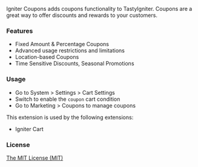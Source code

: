 Igniter Coupons adds coupons functionality to TastyIgniter. Coupons are a great way 
to offer discounts and rewards to your customers.

### Features
- Fixed Amount & Percentage Coupons
- Advanced usage restrictions and limitations
- Location-based Coupons
- Time Sensitive Discounts, Seasonal Promotions

### Usage
- Go to System > Settings > Cart Settings
- Switch to enable the `coupon` cart condition
- Go to Marketing > Coupons to manage coupons

This extension is used by the following extensions:
- Igniter Cart

### License
[The MIT License (MIT)](https://tastyigniter.com/licence/)
